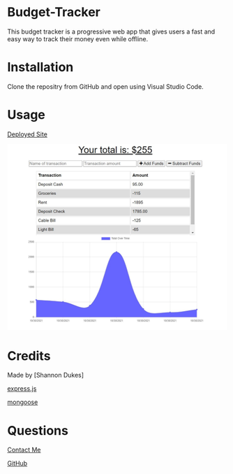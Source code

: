 # Budget-Tracker
This budget tracker is a progressive web app that gives users a fast and easy way to track their money even while offline.
# Installation

Clone the repositry from GitHub and open using Visual Studio Code.

# Usage 
[Deployed Site](https://hidden-tundra-43795.herokuapp.com/)

![alt text](./public/images/budget.jpg)

# Credits

Made by [Shannon Dukes]

[express.js](https://www.npmjs.com/package/express)

[mongoose](https://mongoosejs.com/)

# Questions

[Contact Me](mrs.knit.wit.dukes@comcast.net)

[GitHub](https://github.com/ShannonDukes)